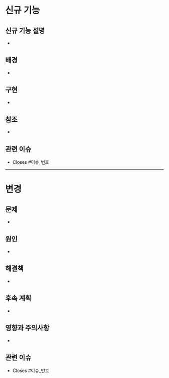 # 신규 기능
## 신규 기능 설명
- 

## 배경
- 

## 구현
- 

## 참조
-

## 관련 이슈
- Closes #이슈_번호


---
# 변경
## 문제
- 

## 원인
- 

## 해결책
- 

## 후속 계획
- 

## 영향과 주의사항
-

## 관련 이슈
- Closes #이슈_번호

